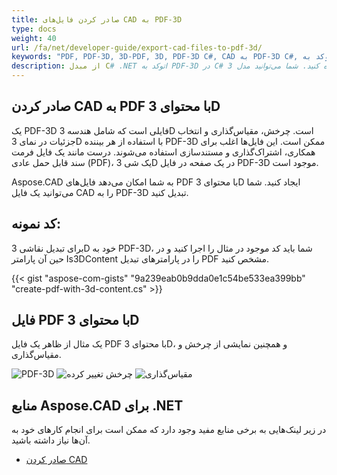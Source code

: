 ```yaml
---
title: صادر کردن فایل‌های CAD به PDF-3D
type: docs
weight: 40
url: /fa/net/developer-guide/export-cad-files-to-pdf-3d/
keywords: "PDF, PDF-3D, 3D-PDF, 3D, PDF-3D C#, CAD به PDF-3D C#, تبدیل اتوکد, تبدیل اتوکد به pdf-3d"
description: از مبدل C# .NET اتوکد به PDF-3D در C# استفاده کنید. شما می‌توانید مدل 3D را به PDF-3D در C# .NET تبدیل کنید.
---
```


## **صادر کردن CAD به PDF با محتوای 3D**

یک PDF-3D فایلی است که شامل هندسه 3D است. چرخش، مقیاس‌گذاری و انتخاب جزئیات در نمای 3D با استفاده از هر بیننده PDF-3D ممکن است. این فایل‌ها اغلب برای همکاری، اشتراک‌گذاری و مستندسازی استفاده می‌شوند. درست مانند یک فایل فرمت سند قابل حمل عادی (PDF)، یک شی 3D در یک صفحه در فایل PDF-3D موجود است.

Aspose.CAD به شما امکان می‌دهد فایل‌های PDF با محتوای 3D ایجاد کنید. شما می‌توانید یک فایل CAD را به PDF-3D تبدیل کنید.

## **کد نمونه:**

برای تبدیل نقاشی 3D خود به PDF-3D، شما باید کد موجود در مثال را اجرا کنید و در حین آن پارامتر Is3DContent را در پارامترهای تبدیل PDF مشخص کنید.

{{< gist "aspose-com-gists" "9a239eab0b9dda0e1c54be533ea399bb" "create-pdf-with-3d-content.cs" >}}

## **فایل PDF با محتوای 3D**

یک مثال از ظاهر یک فایل PDF با محتوای 3D، و همچنین نمایشی از چرخش و مقیاس‌گذاری.

![PDF-3D](/cad/_assets/guide/pdf-3d/result.png)
![چرخش تغییر کرده](/cad/_assets/guide/pdf-3d/rotate.png)
![مقیاس‌گذاری](/cad/_assets/guide/pdf-3d/scaling.png)

## **منابع Aspose.CAD برای .NET**

در زیر لینک‌هایی به برخی منابع مفید وجود دارد که ممکن است برای انجام کارهای خود به آن‌ها نیاز داشته باشید.

- [صادر کردن CAD](/fa/cad/net/exporting-cad/)

